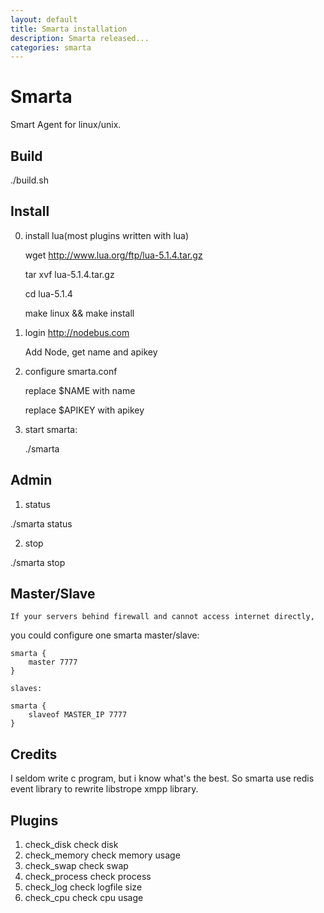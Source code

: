 ```yaml
---
layout: default
title: Smarta installation
description: Smarta released...
categories: smarta
---
```


# Smarta

Smart Agent for linux/unix.

## Build

./build.sh

## Install

0. install lua(most plugins written with lua)

	wget http://www.lua.org/ftp/lua-5.1.4.tar.gz

	tar xvf lua-5.1.4.tar.gz

	cd lua-5.1.4

	make linux && make install

1. login http://nodebus.com
	
	Add Node, get name and apikey

2. configure smarta.conf 

    replace $NAME with name

    replace $APIKEY with apikey

3. start smarta:

    ./smarta

## Admin

1. status

./smarta status

2. stop

./smarta stop

## Master/Slave

	If your servers behind firewall and cannot access internet directly,
you could configure one smarta master/slave:

    smarta {
        master 7777
    }

	slaves:

    smarta {
        slaveof MASTER_IP 7777
    }

## Credits

I seldom write c program, but i know what's the best. So smarta use redis event library to rewrite libstrope xmpp library.

## Plugins

1. check_disk check disk
2. check_memory check memory usage
3. check_swap check swap
4. check_process check process
5. check_log check logfile size
6. check_cpu  check cpu usage

